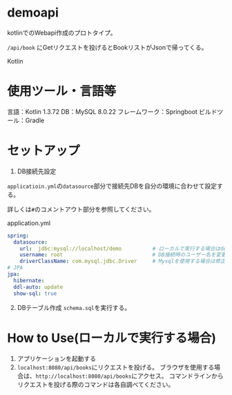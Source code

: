 # demoapi
kotlinでのWebapi作成のプロトタイプ。

 `/api/book` にGetリクエストを投げるとBookリストがJsonで帰ってくる。

Kotlin


# 使用ツール・言語等
言語：Kotlin 1.3.72
DB：MySQL 8.0.22
フレームワーク：Springboot
ビルドツール：Gradle

# セットアップ
1. DB接続先設定

`applicatioin.yml`の`datasource`部分で接続先DBを自分の環境に合わせて設定する。

詳しくは`#`のコメントアウト部分を参照してください。

application.yml
```yml
spring:
  datasource:
    url:  jdbc:mysql://localhost/demo          # ローカルで実行する場合はdemoの部分を自分のdatabase名に変更する。
    username: root 　　　　　　　　　　　　        # DB接続時のユーザー名を変更する場合はここも変更する。
    driverClassName: com.mysql.jdbc.Driver     # Mysqlを使用する場合は修正不要
# JPA
jpa:
  hibernate:
  ddl-auto: update
  show-sql: true
```

2. DBテーブル作成
`schema.sql`を実行する。

# How to Use(ローカルで実行する場合)
1. アプリケーションを起動する
2. `localhost:8080/api/books`にリクエストを投げる。
ブラウザを使用する場合は、`http://localhost:8080/api/books`にアクセス。
コマンドラインからリクエストを投げる際のコマンドは各自調べてください。
